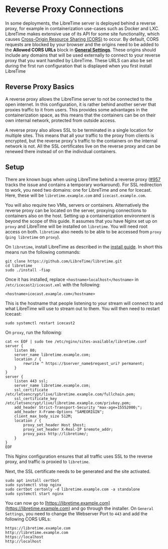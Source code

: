 # Reverse Proxy Connections

In some deployments, the LibreTime server is deployed behind a reverse proxy,
for example in containerization use-cases such as Docker and LXC. LibreTime
makes extensive use of its API for some site functionality, which causes
[Cross-Origin Resource Sharing (CORS)](https://developer.mozilla.org/en-US/docs/Web/HTTP/CORS)
to occur. By default, CORS requests are blocked by your browser and the origins
need to be added to the **Allowed CORS URLs** block in
[**General Settings**](/manual/general/index). These origins should include any
domains that will be used externally to connect to your reverse proxy that you
want handled by LibreTime. These URLS can also be set during the first run configuration
that is displayed when you first install LibreTime

## Reverse Proxy Basics

A reverse proxy allows the LibreTime server to not be connected to the open internet. In
this configuration, it is rather behind another server that proxies traffic to it from
users. This provides some advantages in the containerization space, as this means that
the containers can be on their own internal network, protected from outside access.

A reverse proxy also allows SSL to be terminated in a single location for multiple sites.
This means that all your traffic to the proxy from clients is encrypted, but the reverse
proxy's traffic to the containers on the internal network is not. All the SSL certificates
live on the reverse proxy and can be renewed there instead of on the individual
containers.

## Setup

There are known bugs when using LibreTime behind a reverse proxy ([#957](https://github.com/LibreTime/libretime/issues/957)
tracks the issue and contains a temporary workaround). For SSL redirection to work, you
need two domains: one for LibreTime and one for Icecast. Here, these will be
`libretime.example.com` and `icecast.example.com`.

You will also require two VMs, servers or containers. Alternatively the reverse proxy can
be located on the server, proxying connections to containers also on the host. Setting up
a containerization environment is beyond the scope of this guide. It assumes that you have
Nginx set up on `proxy` and LibreTime will be installed on `libretime`. You will need root
access on both. `libretime` also needs to be able to be accessed from `proxy`
(`ping libretime` on `proxy`).

On `libretime`, install LibreTime as described in the [install guide](../install). In short
this means run the following commands:

```
git clone https://github.com/LibreTime/libretime.git
cd libretime
sudo ./install -fiap
```

Once it has installed, replace `<hostname>localhost</hostname>` in
`/etc/icecast2/icecast.xml` with the following:

```
<hostname>icecast.example.com</hostname>
```

This is the hostname that people listening to your stream will connect to and what
LibreTime will use to stream out to them. You will then need to restart Icecast:

```
sudo systemctl restart icecast2
```

On `proxy`, run the following:

```
cat << EOF | sudo tee /etc/nginx/sites-available/libretime.conf
server {
    listen 80;
    server_name libretime.example.com;
    location / {
        rewrite ^ https://$server_name$request_uri? permanent;
    }
}
server {
    listen 443 ssl;
    server_name libretime.example.com;
    ssl_certificate /etc/letsencrypt/live/libretime.example.com/fullchain.pem;
    ssl_certificate_key /etc/letsencrypt/live/libretime.example.com/privkey.pem;
    add_header Strict-Transport-Security "max-age=15552000;";
    add_header X-Frame-Options "SAMEORIGIN";
    client_max_body_size 512M;
    location / {
        proxy_set_header Host $host;
        proxy_set_header X-Real-IP $remote_addr;
        proxy_pass http://libretime/;
    }
}
EOF
```

This Nginx configuration ensures that all traffic uses SSL to the reverse proxy, and
traffic is proxied to `libretime`.

Next, the SSL certificate needs to be generated and the site activated.

```
sudo apt install certbot
sudo systemctl stop nginx
sudo certbot certonly -d libretime.example.com -a standalone
sudo systemctl start nginx
```

You can now go to [https://libretime.example.com](https://libretime.example.com) and go
through the installer. On `General Settings`, you need to change the Webserver Port to
`443` and add the following CORS URLs:

```
https://libretime.example.com
http://libretime.example.com
https://localhost
http://localhost
```